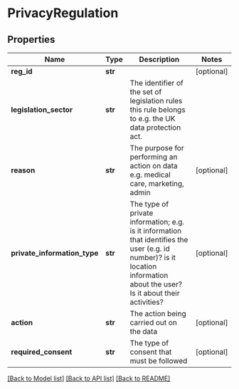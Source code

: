 # PrivacyRegulation

## Properties
Name | Type | Description | Notes
------------ | ------------- | ------------- | -------------
**reg_id** | **str** |  | [optional] 
**legislation_sector** | **str** | The identifier of the set of legislation rules this rule belongs to e.g. the UK data protection act.  | 
**reason** | **str** | The purpose for performing an action on data e.g. medical care, marketing, admin | [optional] 
**private_information_type** | **str** | The type of private information; e.g. is it information that identifies the user (e.g. id number)? is it location information about the user? Is it about their activities?  | [optional] 
**action** | **str** | The action being carried out on the data | [optional] 
**required_consent** | **str** | The type of consent that must be followed | [optional] 

[[Back to Model list]](../README.md#documentation-for-models) [[Back to API list]](../README.md#documentation-for-api-endpoints) [[Back to README]](../README.md)


